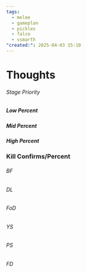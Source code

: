 ```yaml
---
tags:
  - melee
  - gameplan
  - pickles
  - falco
  - vsmarth
"created:": 2025-04-03 15:10
---
```

# Thoughts

###### Stage Priority

##### Low Percent

##### Mid Percent

##### High Percent

### Kill Confirms/Percent
###### BF

###### DL

###### FoD

###### YS

###### PS

###### FD